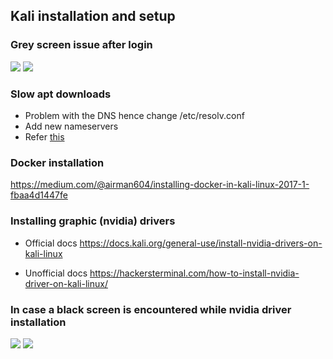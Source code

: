 ## Kali installation and setup

### Grey screen issue after login

![](../static/1.jpg)
![](../static/2.jpg)


### Slow apt downloads

* Problem with the DNS hence change /etc/resolv.conf
* Add new nameservers
* Refer [this](https://www.blackmoreops.com/2013/10/30/fix-kali-linux-apt-get-slow-update/)


### Docker installation

https://medium.com/@airman604/installing-docker-in-kali-linux-2017-1-fbaa4d1447fe

### Installing graphic (nvidia) drivers

* Official docs
https://docs.kali.org/general-use/install-nvidia-drivers-on-kali-linux

* Unofficial docs
https://hackersterminal.com/how-to-install-nvidia-driver-on-kali-linux/

### In case a black screen is encountered while nvidia driver installation


![](../static/3.jpg)
![](../static/4.jpg)

